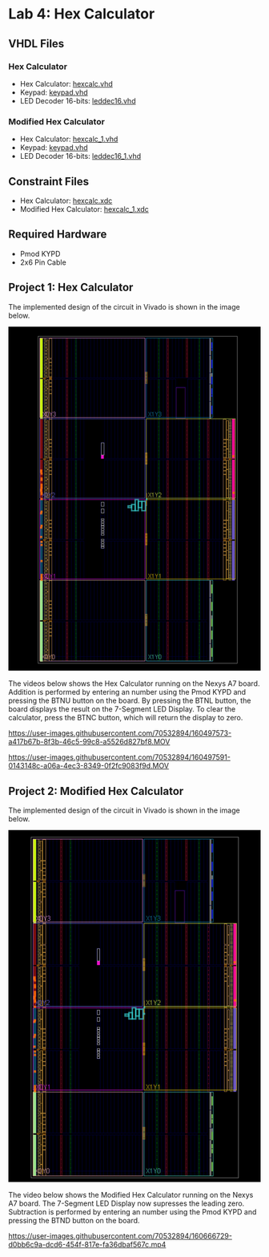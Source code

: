 # Lab 4: Hex Calculator

## VHDL Files
### Hex Calculator
* Hex Calculator: [hexcalc.vhd](./hexcalc.vhd)
* Keypad: [keypad.vhd](./keypad.vhd)
* LED Decoder 16-bits: [leddec16.vhd](./leddec16.vhd)
### Modified Hex Calculator
* Hex Calculator: [hexcalc_1.vhd](./hexcalc_1.vhd)
* Keypad: [keypad.vhd](./keypad.vhd)
* LED Decoder 16-bits: [leddec16_1.vhd](./leddec16_1.vhd)
## Constraint Files
* Hex Calculator: [hexcalc.xdc](./hexcalc.xdc)
* Modified Hex Calculator: [hexcalc_1.xdc](./hexcalc_1.xdc)
## Required Hardware
* Pmod KYPD
* 2x6 Pin Cable

## Project 1: Hex Calculator
The implemented design of the circuit in Vivado is shown in the image below.

![This is an image](https://github.com/Hlederma/CPE-487/blob/43a6a7cdf952bf1f0ed3b7475071299941aa9802/Assignment6/hexcalc_imp_unmodified.png)


The videos below shows the Hex Calculator running on the Nexys A7 board. Addition is performed by entering an number using the Pmod KYPD and pressing the BTNU button on the board. By pressing the BTNL button, the board displays the result on the 7-Segment LED Display. To clear the calculator, press the BTNC button, which will return the display to zero.



https://user-images.githubusercontent.com/70532894/160497573-a417b67b-8f3b-46c5-99c8-a5526d827bf8.MOV



https://user-images.githubusercontent.com/70532894/160497591-0143148c-a06a-4ec3-8349-0f2fc9083f9d.MOV



## Project 2: Modified Hex Calculator
The implemented design of the circuit in Vivado is shown in the image below.

![This is an image](https://github.com/Hlederma/CPE-487/blob/d32af41a93862f7701ed027e745263b21bd52031/Assignment6/hexcalc_imp_modified.png)

The video below shows the Modified Hex Calculator running on the Nexys A7 board. The 7-Segment LED Display now supresses the leading zero. Subtraction is performed by entering an number using the Pmod KYPD and pressing the BTND button on the board.









https://user-images.githubusercontent.com/70532894/160666729-d0bb6c9a-dcd6-454f-817e-fa36dbaf567c.mp4






